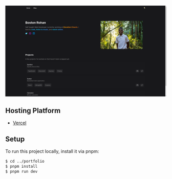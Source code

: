 [![website screenshot](public/screenshots/home.png)](https://bostonrohan.com/)

## Hosting Platform

- [Vercel](https://vercel.com/)

## Setup

To run this project locally, install it via pnpm:

```
$ cd ../portfolio
$ pnpm install
$ pnpm run dev
```
